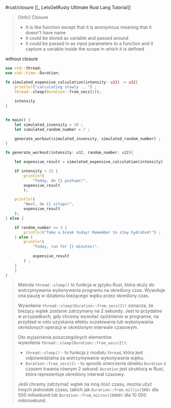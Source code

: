 #rust/closure 
[[_ LetsGetRusty Ultimate Rust Lang Tutorial]]

>[!info] Closure
>- It is like function except that it is anonymous meaning that it doesn't have name
>- it could be stored as variable and passed around 
>- it could be passed in as input parameters to a function and  it capture a variable inside the scope in which it is defined
>

without closure
```rust
use std::thread;
use std::time::Duration;

fn simulated_expensive_calculation(intensity: u32) -> u32{
	println!("calculating slowly ...") ;
	thread::sleep(Duration::from_secs(2));
	
	intensity
}
  

fn main() {
	let simulated_insensity = 10 ;
	let simulated_random_number = 7 ;

	generate_workout(simulated_insensity, simulated_random_number) ;
}

fn generate_workout(intensity: u32, random_number: u32){

	let expensive_result = simulated_expensive_calculation(intensity)

	if intensity < 25 {
		println!(
			"Today, do {} pushups!",
		expensive_result
		);

	println!(
		"Next, do {} situps!",
		expensive_result
	);
} else {

	if random_number == 3 {
		println!("Take a break today! Remember to stay hydrated!") ;
	} else {
		println!(
			"Today, run for {} minutes!",
			
			expensive_result
		) ;
	}
	}
}
```

> Metoda `thread::sleep()` to funkcja w języku Rust, która służy do wstrzymywania wykonywania programu na określony czas. Wywołuje ona pauzę w działaniu bieżącego wątku przez określony czas.
> 
> Wywołanie `thread::sleep(Duration::from_secs(2))` oznacza, że bieżący wątek zostanie zatrzymany na 2 sekundy. Jest to przydatne w przypadkach, gdy chcemy wywołać opóźnienie w programie, na przykład w celu uzyskania efektu oczekiwania lub wykonywania określonych operacji w określonym interwale czasowym.
> 
> Oto wyjaśnienie poszczególnych elementów wywołania `thread::sleep(Duration::from_secs(2))`:
> 	- `thread::sleep()` - to funkcja z modułu `thread`, która jest odpowiedzialna za wstrzymywanie wykonywania wątku.
> 	- `Duration::from_secs(2)` - to sposób utworzenia obiektu `Duration` z czasem trwania równym 2 sekund. `Duration` jest strukturą w Rust, która reprezentuje określony interwał czasowy.
> 
> Jeśli chcemy zatrzymać wątek na inną ilość czasu, można użyć innych jednostek czasu, takich jak `Duration::from_millis(500)` dla 500 milisekund lub `Duration::from_micros(10000)` dla 10 000 mikrosekund.







